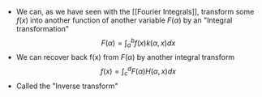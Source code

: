 - We can, as we have seen with the [[Fourier Integrals]], transform some $f(x)$ into another function of another variable $F(\alpha)$ by an "Integral transformation"
$$ F(\alpha) = \int_a^bf(x)k(\alpha, x)dx $$
- We can recover back f(x) from $F(\alpha)$ by another integral transform
$$ f(x) = \int_c^dF(\alpha)H(\alpha, x)dx $$
- Called the "Inverse transform"